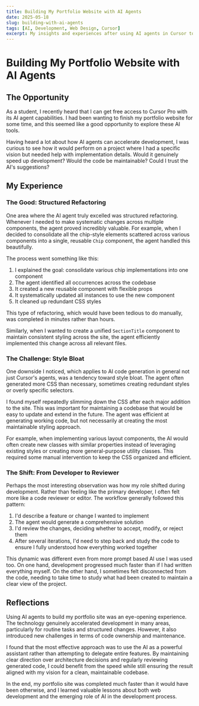 ```yaml
---
title: Building My Portfolio Website with AI Agents
date: 2025-05-18
slug: building-with-ai-agents
tags: [AI, Development, Web Design, Cursor]
excerpt: My insights and experiences after using AI agents in Cursor to build my personal portfolio website, from initial impressions to practical applications and limitations.
---
```


# Building My Portfolio Website with AI Agents

## The Opportunity

As a student, I recently heard that I can get free access to Cursor Pro with its AI agent capabilities. I had been wanting to finish my portfolio website for some time, and this seemed like a good opportunity to explore these AI tools.

Having heard a lot about how AI agents can accelerate development, I was curious to see how it would perform on a project where I had a specific vision but needed help with implementation details. Would it genuinely speed up development? Would the code be maintainable? Could I trust the AI's suggestions?

## My Experience

### The Good: Structured Refactoring

One area where the AI agent truly excelled was structured refactoring. Whenever I needed to make systematic changes across multiple components, the agent proved incredibly valuable. For example, when I decided to consolidate all the chip-style elements scattered across various components into a single, reusable `Chip` component, the agent handled this beautifully.

The process went something like this:
1. I explained the goal: consolidate various chip implementations into one component
2. The agent identified all occurrences across the codebase
3. It created a new reusable component with flexible props
4. It systematically updated all instances to use the new component
5. It cleaned up redundant CSS styles

This type of refactoring, which would have been tedious to do manually, was completed in minutes rather than hours.

Similarly, when I wanted to create a unified `SectionTitle` component to maintain consistent styling across the site, the agent efficiently implemented this change across all relevant files.

### The Challenge: Style Bloat

One downside I noticed, which applies to AI code generation in general not just Cursor's agents, was a tendency toward style bloat. The agent often generated more CSS than necessary, sometimes creating redundant styles or overly specific selectors.

I found myself repeatedly slimming down the CSS after each major addition to the site. This was important for maintaining a codebase that would be easy to update and extend in the future. The agent was efficient at generating working code, but not necessarily at creating the most maintainable styling approach.

For example, when implementing various layout components, the AI would often create new classes with similar properties instead of leveraging existing styles or creating more general-purpose utility classes. This required some manual intervention to keep the CSS organized and efficient.

### The Shift: From Developer to Reviewer

Perhaps the most interesting observation was how my role shifted during development. Rather than feeling like the primary developer, I often felt more like a code reviewer or editor. The workflow generally followed this pattern:

1. I'd describe a feature or change I wanted to implement
2. The agent would generate a comprehensive solution
3. I'd review the changes, deciding whether to accept, modify, or reject them
4. After several iterations, I'd need to step back and study the code to ensure I fully understood how everything worked together

This dynamic was different even from more prompt based AI use I was used too. On one hand, development progressed much faster than if I had written everything myself. On the other hand, I sometimes felt disconnected from the code, needing to take time to study what had been created to maintain a clear view of the project.

## Reflections

Using AI agents to build my portfolio site was an eye-opening experience. The technology genuinely accelerated development in many areas, particularly for routine tasks and structured changes. However, it also introduced new challenges in terms of code ownership and maintenance.

I found that the most effective approach was to use the AI as a powerful assistant rather than attempting to delegate entire features. By maintaining clear direction over architecture decisions and regularly reviewing generated code, I could benefit from the speed while still ensuring the result aligned with my vision for a clean, maintainable codebase.

In the end, my portfolio site was completed much faster than it would have been otherwise, and I learned valuable lessons about both web development and the emerging role of AI in the development process.